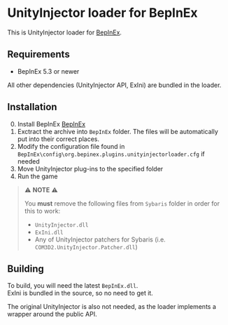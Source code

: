 # UnityInjector loader for BepInEx

This is UnityInjector loader for [BepInEx](https://github.com/BepInEx/BepInEx).

## Requirements

* BepInEx 5.3 or newer

All other dependencies (UnityInjector API, ExIni) are bundled in the loader.

## Installation

0. Install BepInEx [BepInEx](https://github.com/BepInEx/BepInEx/releases)
1. Exctract the archive into `BepInEx` folder. The files will be automatically put into their correct places.
2. Modify the configuration file found in `BepInEx\config\org.bepinex.plugins.unityinjectorloader.cfg` if needed
3. Move UnityInjector plug-ins to the specified folder
4. Run the game

> ⚠️ **NOTE** ⚠️
> 
> You **must** remove the following files from `Sybaris` folder in order for this to work:
> * `UnityInjector.dll`
> * `ExIni.dll`
> * Any of UnityInjector patchers for Sybaris (i.e. `COM3D2.UnityInjector.Patcher.dll`)

## Building

To build, you will need the latest `BepInEx.dll`.  
ExIni is bundled in the source, so no need to get it.

The original UnityInjector is also not needed, as the loader implements a wrapper around the public API.